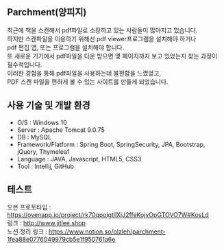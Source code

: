 ## Parchment(양피지)
  
최근에 책을 스캔해서 pdf파일로 소장하고 있는 사람들이 많아지고 있습니다.  
하지만 스캔파일을 이용하기 위해선 pdf viewer프로그램을 설치해야 하거나  
pdf 편집 앱, 또는 프로그램을 설치해야 합니다.  
또 새로운 기기에서 pdf파일을 다운 받으면 몇 페이지까지 보고 있었는지 찾는 과정이 필수적입니다.  
이러한 경험을 통해 pdf파일을 사용하는데 불편함을 느꼈었고,  
PDF 스캔 파일을 편하게 볼 수 있는 사이트를 만들게 되었습니다.  
  

## 사용 기술 및 개발 환경

- O/S : Windows 10
- Server : Apache Tomcat 9.0.75
- DB : MySQL
- Framework/Flatform : Spring Boot, SpringSecurity, JPA, Bootstrap, jQuery, Thymeleaf
- Language : JAVA, Javascript, HTML5, CSS3
- Tool : Intellij, GitHub


## 테스트

오븐 프로토타입 : https://ovenapp.io/project/rk70qpoigtllXjJ2ffeKojvOpGTOVO7W#KosLd  
링크 : http://www.jitlee.shop  
노션 정리 링크 : https://www.notion.so/olzleh/parchment-1fea88e0776049979cb5e1f950761a6e
